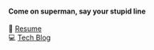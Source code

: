 #### Come on superman, say your stupid line

📄 [Resume](https://drive.google.com/file/d/1QSNNM0it3VmMxV2wIMtN-slnNgnnvkRz/view?usp=sharing)  
💻 [Tech Blog](https://velog.io/@kangbj00/posts)
